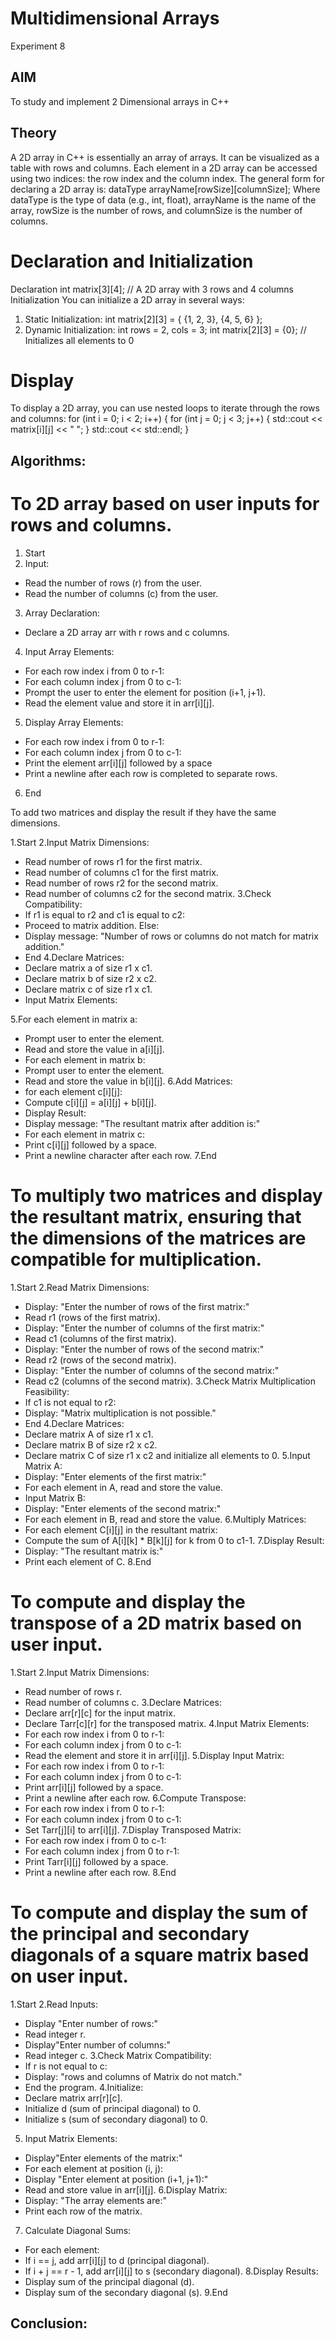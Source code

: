 # Multidimensional Arrays
Experiment 8

## AIM
To study and implement 2 Dimensional arrays in C++

## Theory
A 2D array in C++ is essentially an array of arrays. It can be visualized as a table with rows and columns. Each element in a 2D array can be accessed using two indices: the row index and the column index.
The general form for declaring a 2D array is:
dataType arrayName[rowSize][columnSize];
Where dataType is the type of data (e.g., int, float), arrayName is the name of the array, rowSize is the number of rows, and columnSize is the number of columns.

# Declaration and Initialization
Declaration
int matrix[3][4]; // A 2D array with 3 rows and 4 columns
Initialization
You can initialize a 2D array in several ways:
1.	Static Initialization:
int matrix[2][3] = {
    {1, 2, 3},
    {4, 5, 6}
};
2.	Dynamic Initialization:
int rows = 2, cols = 3;
int matrix[2][3] = {0}; // Initializes all elements to 0
# Display
To display a 2D array, you can use nested loops to iterate through the rows and columns:
for (int i = 0; i < 2; i++) {
    for (int j = 0; j < 3; j++) {
        std::cout << matrix[i][j] << " ";
    }
    std::cout << std::endl;
}
## Algorithms:
# To 2D array based on user inputs for rows and columns.
1.	Start
2.	Input:
-	Read the number of rows (r) from the user.
-	Read the number of columns (c) from the user.
3.	Array Declaration:
- Declare a 2D array arr with r rows and c columns.
4.	Input Array Elements:
- For each row index i from 0 to r-1:
-	For each column index j from 0 to c-1:
-	Prompt the user to enter the element for position (i+1, j+1).
-	Read the element value and store it in arr[i][j].
5.	Display Array Elements:
-	For each row index i from 0 to r-1:
-	For each column index j from 0 to c-1:
-	Print the element arr[i][j] followed by a space
-	Print a newline after each row is completed to separate rows.
6.	End

To add two matrices and display the result if they have the same dimensions.

1.Start
2.Input Matrix Dimensions:
- Read number of rows r1 for the first matrix.
- Read number of columns c1 for the first matrix.
- Read number of rows r2 for the second matrix.
- Read number of columns c2 for the second matrix.
3.Check Compatibility:
- If r1 is equal to r2 and c1 is equal to c2:
- Proceed to matrix addition.
Else:
- Display message: "Number of rows or columns do not match for matrix addition."
- End
4.Declare Matrices:
- Declare matrix a of size r1 x c1.
- Declare matrix b of size r2 x c2.
- Declare matrix c of size r1 x c1.
- Input Matrix Elements:

5.For each element in matrix a:
- Prompt user to enter the element.
- Read and store the value in a[i][j].
- For each element in matrix b:
- Prompt user to enter the element.
- Read and store the value in b[i][j].
6.Add Matrices:
- for each element c[i][j]:
- Compute c[i][j] = a[i][j] + b[i][j].
- Display Result:
- Display message: "The resultant matrix after addition is:"
- For each element in matrix c:
- Print c[i][j] followed by a space.
- Print a newline character after each row.
7.End

# To multiply two matrices and display the resultant matrix, ensuring that the dimensions of the matrices are compatible for multiplication.
1.Start
2.Read Matrix Dimensions:
- Display: "Enter the number of rows of the first matrix:"
- Read r1 (rows of the first matrix).
- Display: "Enter the number of columns of the first matrix:"
- Read c1 (columns of the first matrix).
- Display: "Enter the number of rows of the second matrix:"
- Read r2 (rows of the second matrix).
- Display: "Enter the number of columns of the second matrix:"
- Read c2 (columns of the second matrix).
3.Check Matrix Multiplication Feasibility:
- If c1 is not equal to r2:
- Display: "Matrix multiplication is not possible."
- End
4.Declare Matrices:
- Declare matrix A of size r1 x c1.
- Declare matrix B of size r2 x c2.
- Declare matrix C of size r1 x c2 and initialize all elements to 0.
5.Input Matrix A:
- Display: "Enter elements of the first matrix:"
- For each element in A, read and store the value.
- Input Matrix B:
- Display: "Enter elements of the second matrix:"
- For each element in B, read and store the value.
6.Multiply Matrices:
- For each element C[i][j] in the resultant matrix:
- Compute the sum of A[i][k] * B[k][j] for k from 0 to c1-1.
7.Display Result:
- Display: "The resultant matrix is:"
- Print each element of C.
8.End

# To compute and display the transpose of a 2D matrix based on user input.
1.Start
2.Input Matrix Dimensions:
- Read number of rows r.
- Read number of columns c.
3.Declare Matrices:
- Declare arr[r][c] for the input matrix.
- Declare Tarr[c][r] for the transposed matrix.
4.Input Matrix Elements:
- For each row index i from 0 to r-1:
- For each column index j from 0 to c-1:
- Read the element and store it in arr[i][j].
5.Display Input Matrix:
- For each row index i from 0 to r-1:
- For each column index j from 0 to c-1:
- Print arr[i][j] followed by a space.
- Print a newline after each row.
6.Compute Transpose:
- For each row index i from 0 to r-1:
- For each column index j from 0 to c-1:
- Set Tarr[j][i] to arr[i][j].
7.Display Transposed Matrix:
- For each row index i from 0 to c-1:
- For each column index j from 0 to r-1:
- Print Tarr[i][j] followed by a space.
- Print a newline after each row.
8.End

# To compute and display the sum of the principal and secondary diagonals of a square matrix based on user input.
1.Start
2.Read Inputs:
- Display "Enter number of rows:"
- Read integer r.
- Display"Enter number of columns:"
- Read integer c.
3.Check Matrix Compatibility:
- If r is not equal to c:
- Display: "rows and columns of Matrix do not match."
- End the program.
4.Initialize:
- Declare matrix arr[r][c].
- Initialize d (sum of principal diagonal) to 0.
- Initialize s (sum of secondary diagonal) to 0.
5. Input Matrix Elements:
- Display"Enter elements of the matrix:"
- For each element at position (i, j):
- Display "Enter element at position (i+1, j+1):"
- Read and store value in arr[i][j].
6.Display Matrix:
- Display: "The array elements are:"
- Print each row of the matrix.
7. Calculate Diagonal Sums:
- For each element:
- If i == j, add arr[i][j] to d (principal diagonal).
- If i + j == r - 1, add arr[i][j] to s (secondary diagonal).
8.Display Results:
- Display sum of the principal diagonal (d).
- Display sum of the secondary diagonal (s).
9.End
## Conclusion:

